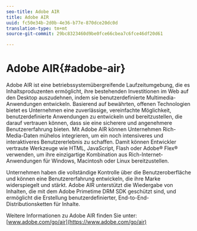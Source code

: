 ```yaml
---
seo-title: Adobe AIR
title: Adobe AIR
uuid: fc50e34b-2d0b-4e36-b77e-870dce20dc0d
translation-type: tm+mt
source-git-commit: 29bc8323460d9be0fce66cbea7c6fce46df20d61

---
```



# Adobe AIR{#adobe-air}

Adobe AIR ist eine betriebssystemübergreifende Laufzeitumgebung, die es Inhaltsproduzenten ermöglicht, ihre bestehenden Investitionen im Web auf den Desktop auszudehnen, indem sie benutzerdefinierte Multimedia-Anwendungen entwickeln. Basierend auf bewährten, offenen Technologien bietet es Unternehmen eine zuverlässige, vereinfachte Möglichkeit, benutzerdefinierte Anwendungen zu entwickeln und bereitzustellen, die darauf vertrauen können, dass sie eine sicherere und angenehmere Benutzererfahrung bieten. Mit Adobe AIR können Unternehmen Rich-Media-Daten mühelos integrieren, um ein noch intensiveres und interaktiveres Benutzererlebnis zu schaffen. Damit können Entwickler vertraute Werkzeuge wie HTML, JavaScript, Flash oder Adobe® Flex® verwenden, um ihre einzigartige Kombination aus Rich-Internet-Anwendungen für Windows, Macintosh oder Linux bereitzustellen.

Unternehmen haben die vollständige Kontrolle über die Benutzeroberfläche und können eine Benutzererfahrung entwickeln, die ihre Marke widerspiegelt und stärkt. Adobe AIR unterstützt die Wiedergabe von Inhalten, die mit dem Adobe Primetime DRM SDK geschützt sind, und ermöglicht die Erstellung benutzerdefinierter, End-to-End-Distributionsketten für Inhalte.

Weitere Informationen zu Adobe AIR finden Sie unter: [www.adobe.com/go/air](https://www.adobe.com/go/air)

